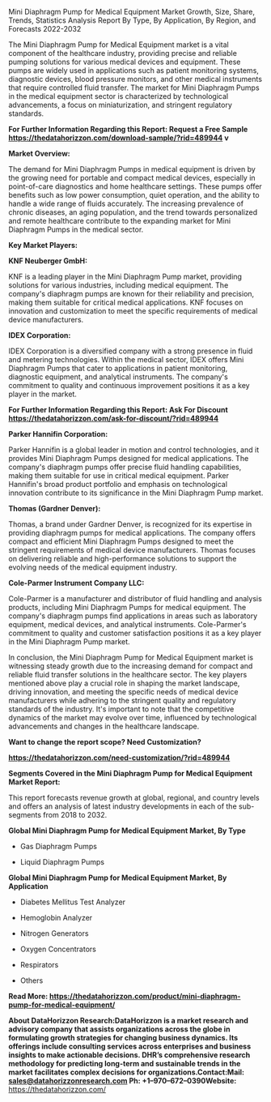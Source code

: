 Mini Diaphragm Pump for Medical Equipment Market Growth, Size, Share,
Trends, Statistics Analysis Report By Type, By Application, By Region,
and Forecasts 2022-2032

The Mini Diaphragm Pump for Medical Equipment market is a vital
component of the healthcare industry, providing precise and reliable
pumping solutions for various medical devices and equipment. These pumps
are widely used in applications such as patient monitoring systems,
diagnostic devices, blood pressure monitors, and other medical
instruments that require controlled fluid transfer. The market for Mini
Diaphragm Pumps in the medical equipment sector is characterized by
technological advancements, a focus on miniaturization, and stringent
regulatory standards.

**For Further Information Regarding this Report: Request a Free Sample
<https://thedatahorizzon.com/download-sample/?rid=489944> v**

**Market Overview:**

The demand for Mini Diaphragm Pumps in medical equipment is driven by
the growing need for portable and compact medical devices, especially in
point-of-care diagnostics and home healthcare settings. These pumps
offer benefits such as low power consumption, quiet operation, and the
ability to handle a wide range of fluids accurately. The increasing
prevalence of chronic diseases, an aging population, and the trend
towards personalized and remote healthcare contribute to the expanding
market for Mini Diaphragm Pumps in the medical sector.

**Key Market Players:**

**KNF Neuberger GmbH:**

KNF is a leading player in the Mini Diaphragm Pump market, providing
solutions for various industries, including medical equipment. The
company's diaphragm pumps are known for their reliability and precision,
making them suitable for critical medical applications. KNF focuses on
innovation and customization to meet the specific requirements of
medical device manufacturers.

**IDEX Corporation:**

IDEX Corporation is a diversified company with a strong presence in
fluid and metering technologies. Within the medical sector, IDEX offers
Mini Diaphragm Pumps that cater to applications in patient monitoring,
diagnostic equipment, and analytical instruments. The company's
commitment to quality and continuous improvement positions it as a key
player in the market.

**For Further Information Regarding this Report: Ask For Discount
<https://thedatahorizzon.com/ask-for-discount/?rid=489944>**

**Parker Hannifin Corporation:**

Parker Hannifin is a global leader in motion and control technologies,
and it provides Mini Diaphragm Pumps designed for medical applications.
The company's diaphragm pumps offer precise fluid handling capabilities,
making them suitable for use in critical medical equipment. Parker
Hannifin's broad product portfolio and emphasis on technological
innovation contribute to its significance in the Mini Diaphragm Pump
market.

**Thomas (Gardner Denver):**

Thomas, a brand under Gardner Denver, is recognized for its expertise in
providing diaphragm pumps for medical applications. The company offers
compact and efficient Mini Diaphragm Pumps designed to meet the
stringent requirements of medical device manufacturers. Thomas focuses
on delivering reliable and high-performance solutions to support the
evolving needs of the medical equipment industry.

**Cole-Parmer Instrument Company LLC:**

Cole-Parmer is a manufacturer and distributor of fluid handling and
analysis products, including Mini Diaphragm Pumps for medical equipment.
The company's diaphragm pumps find applications in areas such as
laboratory equipment, medical devices, and analytical instruments.
Cole-Parmer's commitment to quality and customer satisfaction positions
it as a key player in the Mini Diaphragm Pump market.

In conclusion, the Mini Diaphragm Pump for Medical Equipment market is
witnessing steady growth due to the increasing demand for compact and
reliable fluid transfer solutions in the healthcare sector. The key
players mentioned above play a crucial role in shaping the market
landscape, driving innovation, and meeting the specific needs of medical
device manufacturers while adhering to the stringent quality and
regulatory standards of the industry. It's important to note that the
competitive dynamics of the market may evolve over time, influenced by
technological advancements and changes in the healthcare landscape.

**Want to change the report scope? Need Customization?**

**<https://thedatahorizzon.com/need-customization/?rid=489944>**

**Segments Covered in the Mini Diaphragm Pump for Medical Equipment
Market Report:**

This report forecasts revenue growth at global, regional, and country
levels and offers an analysis of latest industry developments in each of
the sub-segments from 2018 to 2032.

**Global Mini Diaphragm Pump for Medical Equipment Market, By Type**

-   Gas Diaphragm Pumps

-   Liquid Diaphragm Pumps

**Global Mini Diaphragm Pump for Medical Equipment Market, By
Application**

-   Diabetes Mellitus Test Analyzer

-   Hemoglobin Analyzer

-   Nitrogen Generators

-   Oxygen Concentrators

-   Respirators

-   Others

**Read More:
<https://thedatahorizzon.com/product/mini-diaphragm-pump-for-medical-equipment/>**

**About DataHorizzon Research:**DataHorizzon is a market research and
advisory company that assists organizations across the globe in
formulating growth strategies for changing business dynamics. Its
offerings include consulting services across enterprises and business
insights to make actionable decisions. DHR’s comprehensive research
methodology for predicting long-term and sustainable trends in the
market facilitates complex decisions for organizations.**Contact:Mail:**
<sales@datahorizzonresearch.com> **Ph:** +1–970–672–0390**Website:**
<https://thedatahorizzon.com/>
